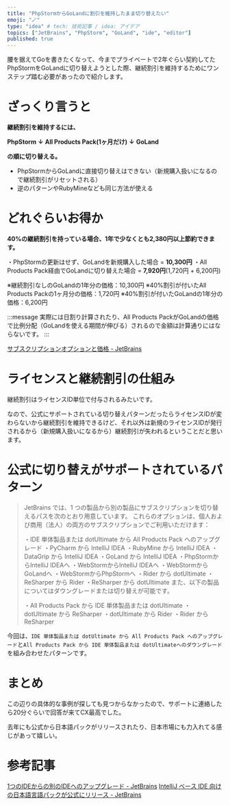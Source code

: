 ```yaml
---
title: "PhpStormからGoLandに割引を維持したまま切り替えたい"
emoji: "🪄"
type: "idea" # tech: 技術記事 / idea: アイデア
topics: ["JetBrains", "PhpStorm", "GoLand", "ide", "editor"]
published: true
---
```


腰を据えてGoを書きたくなって、今までプライベートで2年ぐらい契約してたPhpStormをGoLandに切り替えようとした際、継続割引を維持するためにワンステップ踏む必要があったので紹介します。

# ざっくり言うと
**継続割引を維持するには、**

**PhpStorm**
**↓**
**All Products Pack(1ヶ月だけ)**
**↓**
**GoLand**

**の順に切り替える。**

- PhpStormからGoLandに直接切り替えはできない（新規購入扱いになるので継続割引がリセットされる）
- 逆のパターンやRubyMineなども同じ方法が使える

# どれぐらいお得か
**40%の継続割引を持っている場合、1年で少なくとも2,380円以上節約できます。**

・PhpStormの更新はせず、GoLandを新規購入した場合 = **10,300円**
・All Products Pack経由でGoLandに切り替えた場合 = **7,920円**(1,720円 + 6,200円)

※継続割引なしのGoLandの1年分の価格：10,300円
※40%割引が付いたAll Products Packの1ヶ月分の価格：1,720円
※40%割引が付いたGoLandの1年分の価格：6,200円

:::message
実際には日割り計算されたり、All Products PackがGoLandの価格で比例分配（GoLandを使える期間が伸びる）されるので金額は計算通りにはならないです。
:::

[サブスクリプションオプションと価格 - JetBrains](https://www.jetbrains.com/ja-jp/store/#personal?billing=yearly)


# ライセンスと継続割引の仕組み
継続割引はライセンスID単位で付与されるみたいです。

なので、公式にサポートされている切り替えパターンだったらライセンスIDが変わらないから継続割引を維持できるけど、それ以外は新規のライセンスIDが発行されるから（新規購入扱いになるから）継続割引が失われるということだと思います。

# 公式に切り替えがサポートされているパターン
> JetBrains では、1 つの製品から別の製品にサブスクリプションを切り替えるパスを次のとおり用意しています。 これらのオプションは、個人および商用（法人）の両方のサブスクリプションでご利用いただけます：
> 
> ・IDE 単体製品または dotUltimate から All Products Pack へのアップグレード
> ・PyCharm から IntelliJ IDEA
> ・RubyMine から IntelliJ IDEA
> ・DataGrip から IntelliJ IDEA
> ・GoLand から IntelliJ IDEA
> ・PhpStormからIntelliJ IDEAへ
> ・WebStormからIntelliJ IDEAへ
> ・WebStormからGoLandへ
> ・WebStormからPhpStormへ
> ・Rider から dotUltimate
> ・ReSharper から Rider
> ・ReSharper から dotUltimate
> また、以下の製品についてはダウングレードまたは切り替えが可能です。
> 
> ・All Products Pack から IDE 単体製品または dotUltimate
> ・dotUltimate から ReSharper
> ・dotUltimate から Rider
> ・Rider から ReSharper

今回は、`IDE 単体製品または dotUltimate から All Products Pack へのアップグレード`と`All Products Pack から IDE 単体製品または dotUltimateへのダウングレード`を組み合わせたパターンです。

# まとめ
この辺りの具体的な事例が探しても見つからなかったので、サポートに連絡したら20分ぐらいで回答が来てCX最高でした。

去年にも公式から日本語パックがリリースされたり、日本市場にも力入れてる感じがあって嬉しい。

# 参考記事
[1つのIDEからの別のIDEへのアップグレード - JetBrains](https://sales.jetbrains.com/hc/ja/articles/360001409224-1%E3%81%A4%E3%81%AEIDE%E3%81%8B%E3%82%89%E3%81%AE%E5%88%A5%E3%81%AEIDE%E3%81%B8%E3%81%AE%E3%82%A2%E3%83%83%E3%83%97%E3%82%B0%E3%83%AC%E3%83%BC%E3%83%89)
[IntelliJ ベース IDE 向けの日本語言語パックが公式にリリース - JetBrains](https://blog.jetbrains.com/ja/idea/2021/07/language-packs-public-release/)
